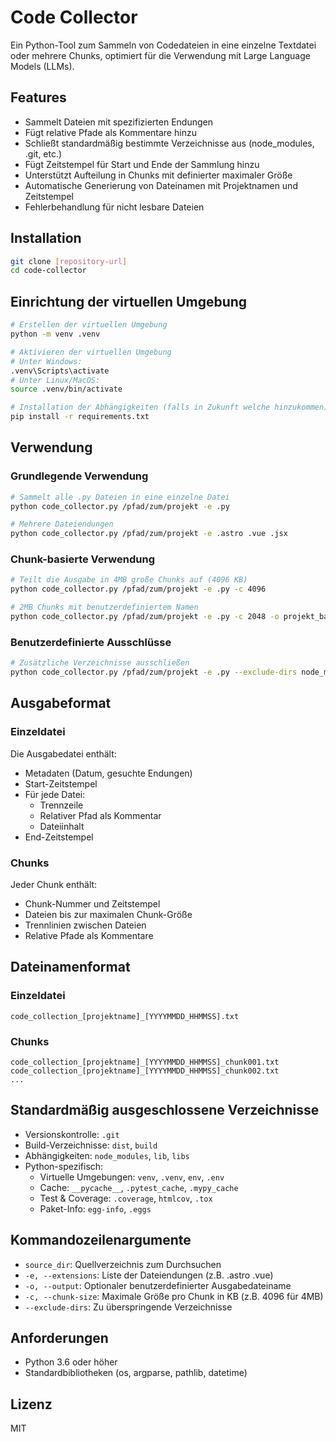 # Code Collector

Ein Python-Tool zum Sammeln von Codedateien in eine einzelne Textdatei oder mehrere Chunks, optimiert für die Verwendung mit Large Language Models (LLMs).

## Features

- Sammelt Dateien mit spezifizierten Endungen
- Fügt relative Pfade als Kommentare hinzu
- Schließt standardmäßig bestimmte Verzeichnisse aus (node_modules, .git, etc.)
- Fügt Zeitstempel für Start und Ende der Sammlung hinzu
- Unterstützt Aufteilung in Chunks mit definierter maximaler Größe
- Automatische Generierung von Dateinamen mit Projektnamen und Zeitstempel
- Fehlerbehandlung für nicht lesbare Dateien

## Installation

```bash
git clone [repository-url]
cd code-collector
```

## Einrichtung der virtuellen Umgebung

```bash
# Erstellen der virtuellen Umgebung
python -m venv .venv

# Aktivieren der virtuellen Umgebung
# Unter Windows:
.venv\Scripts\activate
# Unter Linux/MacOS:
source .venv/bin/activate

# Installation der Abhängigkeiten (falls in Zukunft welche hinzukommen)
pip install -r requirements.txt
```

## Verwendung

### Grundlegende Verwendung
```bash
# Sammelt alle .py Dateien in eine einzelne Datei
python code_collector.py /pfad/zum/projekt -e .py

# Mehrere Dateiendungen
python code_collector.py /pfad/zum/projekt -e .astro .vue .jsx
```

### Chunk-basierte Verwendung
```bash
# Teilt die Ausgabe in 4MB große Chunks auf (4096 KB)
python code_collector.py /pfad/zum/projekt -e .py -c 4096

# 2MB Chunks mit benutzerdefiniertem Namen
python code_collector.py /pfad/zum/projekt -e .py -c 2048 -o projekt_basis
```

### Benutzerdefinierte Ausschlüsse
```bash
# Zusätzliche Verzeichnisse ausschließen
python code_collector.py /pfad/zum/projekt -e .py --exclude-dirs node_modules .git temp cache
```

## Ausgabeformat

### Einzeldatei
Die Ausgabedatei enthält:
- Metadaten (Datum, gesuchte Endungen)
- Start-Zeitstempel
- Für jede Datei:
  - Trennzeile
  - Relativer Pfad als Kommentar
  - Dateiinhalt
- End-Zeitstempel

### Chunks
Jeder Chunk enthält:
- Chunk-Nummer und Zeitstempel
- Dateien bis zur maximalen Chunk-Größe
- Trennlinien zwischen Dateien
- Relative Pfade als Kommentare

## Dateinamenformat

### Einzeldatei
```
code_collection_[projektname]_[YYYYMMDD_HHMMSS].txt
```

### Chunks
```
code_collection_[projektname]_[YYYYMMDD_HHMMSS]_chunk001.txt
code_collection_[projektname]_[YYYYMMDD_HHMMSS]_chunk002.txt
...
```

## Standardmäßig ausgeschlossene Verzeichnisse

- Versionskontrolle: `.git`
- Build-Verzeichnisse: `dist`, `build`
- Abhängigkeiten: `node_modules`, `lib`, `libs`
- Python-spezifisch:
  - Virtuelle Umgebungen: `venv`, `.venv`, `env`, `.env`
  - Cache: `__pycache__`, `.pytest_cache`, `.mypy_cache`
  - Test & Coverage: `.coverage`, `htmlcov`, `.tox`
  - Paket-Info: `egg-info`, `.eggs`

## Kommandozeilenargumente

- `source_dir`: Quellverzeichnis zum Durchsuchen
- `-e, --extensions`: Liste der Dateiendungen (z.B. .astro .vue)
- `-o, --output`: Optionaler benutzerdefinierter Ausgabedateiname
- `-c, --chunk-size`: Maximale Größe pro Chunk in KB (z.B. 4096 für 4MB)
- `--exclude-dirs`: Zu überspringende Verzeichnisse

## Anforderungen

- Python 3.6 oder höher
- Standardbibliotheken (os, argparse, pathlib, datetime)

## Lizenz

MIT